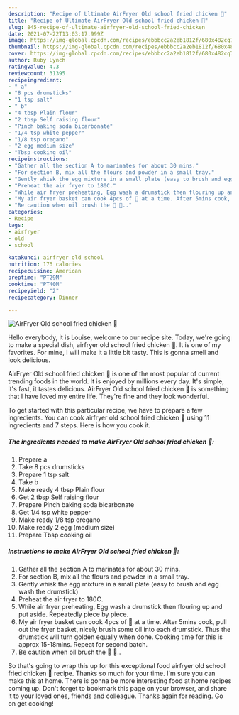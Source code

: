 ```yaml
---
description: "Recipe of Ultimate AirFryer Old school fried chicken 🍗"
title: "Recipe of Ultimate AirFryer Old school fried chicken 🍗"
slug: 845-recipe-of-ultimate-airfryer-old-school-fried-chicken
date: 2021-07-22T13:03:17.999Z
image: https://img-global.cpcdn.com/recipes/ebbbcc2a2eb1812f/680x482cq70/airfryer-old-school-fried-chicken-recipe-main-photo.jpg
thumbnail: https://img-global.cpcdn.com/recipes/ebbbcc2a2eb1812f/680x482cq70/airfryer-old-school-fried-chicken-recipe-main-photo.jpg
cover: https://img-global.cpcdn.com/recipes/ebbbcc2a2eb1812f/680x482cq70/airfryer-old-school-fried-chicken-recipe-main-photo.jpg
author: Ruby Lynch
ratingvalue: 4.3
reviewcount: 31395
recipeingredient:
- " a"
- "8 pcs drumsticks"
- "1 tsp salt"
- " b"
- "4 tbsp Plain flour"
- "2 tbsp Self raising flour"
- "Pinch baking soda bicarbonate"
- "1/4 tsp white pepper"
- "1/8 tsp oregano"
- "2 egg medium size"
- "Tbsp cooking oil"
recipeinstructions:
- "Gather all the section A to marinates for about 30 mins."
- "For section B, mix all the flours and powder in a small tray."
- "Gently whisk the egg mixture in a small plate (easy to brush and egg wash the drumstick)"
- "Preheat the air fryer to 180C."
- "While air fryer preheating, Egg wash a drumstick then flouring up and put aside. Repeatedly piece by piece."
- "My air fryer basket can cook 4pcs of 🍗 at a time. After 5mins cook, pull out the fryer basket, nicely brush some oil into each drumstick. Thus the drumstick will turn golden equally when done. Cooking time for this is approx 15-18mins. Repeat for second batch."
- "Be caution when oil brush the 🍗 🍗.."
categories:
- Recipe
tags:
- airfryer
- old
- school

katakunci: airfryer old school 
nutrition: 176 calories
recipecuisine: American
preptime: "PT29M"
cooktime: "PT40M"
recipeyield: "2"
recipecategory: Dinner

---
```



![AirFryer Old school fried chicken 🍗](https://img-global.cpcdn.com/recipes/ebbbcc2a2eb1812f/680x482cq70/airfryer-old-school-fried-chicken-recipe-main-photo.jpg)

Hello everybody, it is Louise, welcome to our recipe site. Today, we're going to make a special dish, airfryer old school fried chicken 🍗. It is one of my favorites. For mine, I will make it a little bit tasty. This is gonna smell and look delicious.



AirFryer Old school fried chicken 🍗 is one of the most popular of current trending foods in the world. It is enjoyed by millions every day. It's simple, it's fast, it tastes delicious. AirFryer Old school fried chicken 🍗 is something that I have loved my entire life. They're fine and they look wonderful.


To get started with this particular recipe, we have to prepare a few ingredients. You can cook airfryer old school fried chicken 🍗 using 11 ingredients and 7 steps. Here is how you cook it.

<!--inarticleads1-->

##### The ingredients needed to make AirFryer Old school fried chicken 🍗:

1. Prepare  a
1. Take 8 pcs drumsticks
1. Prepare 1 tsp salt
1. Take  b
1. Make ready 4 tbsp Plain flour
1. Get 2 tbsp Self raising flour
1. Prepare Pinch baking soda bicarbonate
1. Get 1/4 tsp white pepper
1. Make ready 1/8 tsp oregano
1. Make ready 2 egg (medium size)
1. Prepare Tbsp cooking oil




<!--inarticleads2-->

##### Instructions to make AirFryer Old school fried chicken 🍗:

1. Gather all the section A to marinates for about 30 mins.
1. For section B, mix all the flours and powder in a small tray.
1. Gently whisk the egg mixture in a small plate (easy to brush and egg wash the drumstick)
1. Preheat the air fryer to 180C.
1. While air fryer preheating, Egg wash a drumstick then flouring up and put aside. Repeatedly piece by piece.
1. My air fryer basket can cook 4pcs of 🍗 at a time. After 5mins cook, pull out the fryer basket, nicely brush some oil into each drumstick. Thus the drumstick will turn golden equally when done. Cooking time for this is approx 15-18mins. Repeat for second batch.
1. Be caution when oil brush the 🍗 🍗..




So that's going to wrap this up for this exceptional food airfryer old school fried chicken 🍗 recipe. Thanks so much for your time. I'm sure you can make this at home. There is gonna be more interesting food at home recipes coming up. Don't forget to bookmark this page on your browser, and share it to your loved ones, friends and colleague. Thanks again for reading. Go on get cooking!
